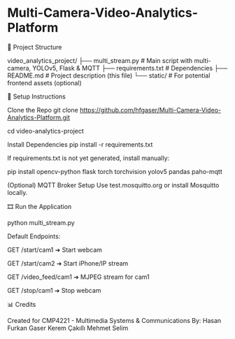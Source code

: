 # Multi-Camera-Video-Analytics-Platform
📂 Project Structure

video_analytics_project/ ├── multi_stream.py # Main script with multi-camera, YOLOv5, Flask & MQTT ├── requirements.txt # Dependencies ├── README.md # Project description (this file) └── static/ # For potential frontend assets (optional)

🔧 Setup Instructions

Clone the Repo
git clone https://github.com/hfgaser/Multi-Camera-Video-Analytics-Platform.git

cd video-analytics-project

Install Dependencies
pip install -r requirements.txt

If requirements.txt is not yet generated, install manually:

pip install opencv-python flask torch torchvision yolov5 pandas paho-mqtt

(Optional) MQTT Broker Setup
Use test.mosquitto.org or install Mosquitto locally.

🎞️ Run the Application

python multi_stream.py

Default Endpoints:

GET /start/cam1 ➔ Start webcam

GET /start/cam2 ➔ Start iPhone/IP stream

GET /video_feed/cam1 ➔ MJPEG stream for cam1

GET /stop/cam1 ➔ Stop webcam

📊 Credits

Created for CMP4221 - Multimedia Systems & Communications
By: Hasan Furkan Gaser
    Kerem Çakıllı 
    Mehmet Selim
